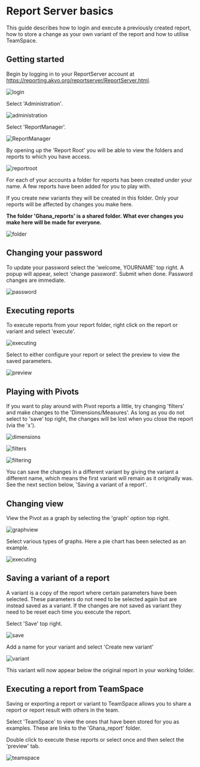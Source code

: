 # Report Server basics

This guide describes how to login and execute a previously created report, how to store a change as your own variant of the report and how to utilise TeamSpace.

## Getting started

Begin by logging in to your ReportServer account at https://reporting.akvo.org/reportserver/ReportServer.html.

![login](https://raw.githubusercontent.com/akvo/akvo-reporting/master/Documentation/tutorials/report_server_user_guides/img/1003a.png?raw=true "login")

Select 'Administration'.  

![administration](https://raw.githubusercontent.com/akvo/akvo-reporting/master/Documentation/tutorials/report_server_user_guides/img/1003b.png?raw=true "administration")


Select 'ReportManager'.

![ReportManager](https://raw.githubusercontent.com/akvo/akvo-reporting/master/Documentation/tutorials/report_server_user_guides/img/1003c.png?raw=true "ReportManager")


By opening up the 'Report Root' you will be able to view the folders and reports to which you have access.

![reportroot](https://raw.githubusercontent.com/akvo/akvo-reporting/master/Documentation/tutorials/report_server_user_guides/img/1003d.png?raw=true "reportroot")

For each of your accounts a folder for reports has been created under your name.  A few reports have been added for you to play with.  

If you create new variants they will be created in this folder. Only your reports will be affected by changes you make here.

**The folder 'Ghana_reports' is a shared folder.  What ever changes you make here will be made for everyone.**

![folder](https://raw.githubusercontent.com/akvo/akvo-reporting/master/Documentation/tutorials/report_server_user_guides/img/1003f.png?raw=true "folder")

##  Changing your password

To update your password select the 'welcome, YOURNAME' top right.  A popup will appear, select 'change password'.  Submit when done.  Password changes are immediate.

![password](https://raw.githubusercontent.com/akvo/akvo-reporting/master/Documentation/tutorials/report_server_user_guides/img/1090.png?raw=true "password")

## Executing reports

To execute reports from your report folder, right click on the report or variant and select 'execute'.

![executing](https://raw.githubusercontent.com/akvo/akvo-reporting/master/Documentation/tutorials/report_server_user_guides/img/1003d.png?raw=true "executing")

Select to either configure your report or select the preview to view the saved parameters.

![preview](https://raw.githubusercontent.com/akvo/akvo-reporting/master/Documentation/tutorials/report_server_user_guides/img/1050.png?raw=true "preview")

##  Playing with Pivots

If you want to play around with Pivot reports a little, try changing 'filters' and make changes to the 'Dimensions/Measures'. As long as you do not select to 'save' top right, the changes will be lost when you close the report (via the 'x'). 

![dimensions](https://raw.githubusercontent.com/akvo/akvo-reporting/master/Documentation/tutorials/report_server_user_guides/img/1040.png?raw=true "measures")

![filters](https://raw.githubusercontent.com/akvo/akvo-reporting/master/Documentation/tutorials/report_server_user_guides/img/1050.png?raw=true "filters")

![filtering](https://raw.githubusercontent.com/akvo/akvo-reporting/master/Documentation/tutorials/report_server_user_guides/img/1051.png?raw=true "filtering")

You can save the changes in a different variant by giving the variant a different name, which means the first variant will remain as it originally was.  See the next section below, 'Saving a variant of a report'.

##  Changing view

View the Pivot as a graph by selecting the 'graph' option top right.

![graphview](https://raw.githubusercontent.com/akvo/akvo-reporting/master/Documentation/tutorials/report_server_user_guides/img/1060.png?raw=true "graphview")


Select various types of graphs.  Here a pie chart has been selected as an example.


![executing](https://raw.githubusercontent.com/akvo/akvo-reporting/master/Documentation/tutorials/report_server_user_guides/img/1052.png?raw=true "executing")







##  Saving a variant of a report

A variant is a copy of the report where certain parameters have been selected.  These parameters do not need to be selected again but are instead saved as a variant.  If the changes are not saved as variant they need to be reset each time you execute the report.

Select 'Save' top right.

![save](https://raw.githubusercontent.com/akvo/akvo-reporting/master/Documentation/tutorials/report_server_user_guides/img/1079.png?raw=true "save")

Add a name for your variant and select 'Create new variant'

![variant](https://raw.githubusercontent.com/akvo/akvo-reporting/master/Documentation/tutorials/report_server_user_guides/img/1080.png?raw=true "variant")

This variant will now appear below the original report in your working folder.

##  Executing a report from TeamSpace

Saving or exporting a report or variant to TeamSpace allows you to share a report or report result with others in the team.

Select 'TeamSpace' to view the ones that have been stored for you as examples.  These are links to the 'Ghana_report' folder.

Double click to execute these reports or select once and then select the 'preview' tab.

![teamspace](https://raw.githubusercontent.com/akvo/akvo-reporting/master/Documentation/tutorials/report_server_user_guides/img/1010.png?raw=true "teamspace")


